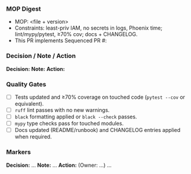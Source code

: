 ### MOP Digest
- MOP: <file + version>
- Constraints: least-priv IAM, no secrets in logs, Phoenix time; lint/mypy/pytest, ≥70% cov; docs + CHANGELOG.
- This PR implements Sequenced PR #: <n>

### Decision / Note / Action
**Decision:** <!-- Summarize the go/no-go outcome and link to the manifest entry -->
**Note:** <!-- Highlight caveats, Phoenix-aware scheduling callouts, or reviewer context -->
**Action:** <!-- Enumerate follow-ups or owners for downstream tasks -->

### Quality Gates
- [ ] Tests updated and ≥70% coverage on touched code (`pytest --cov` or equivalent).
- [ ] `ruff` lint passes with no new warnings.
- [ ] `black` formatting applied or `black --check` passes.
- [ ] `mypy` type checks pass for touched modules.
- [ ] Docs updated (README/runbook) and CHANGELOG entries applied when required.

### Markers
<!-- Use canonical Decision:/Note:/Action:/Blocker: prefixes in the PR body -->
**Decision:** …
**Note:** …
**Action:** (Owner: …) …
